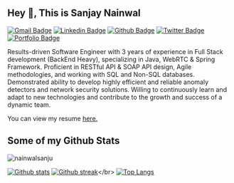 ## Hey 👋, This is Sanjay Nainwal
[![Gmail Badge](https://img.shields.io/badge/-sanjaynainwal129@gmail.com-c14438?style=flat&logo=Gmail&logoColor=white&link=mailto:sanjaynainwal129@gmail.com)](mailto:sanjaynainwal129@gmail.com) 
[![Linkedin Badge](https://img.shields.io/badge/-sanjaynainwal-0072b1?style=flat&logo=Linkedin&logoColor=white&link=https://www.linkedin.com/in/sanjay-nainwal/)](https://www.linkedin.com/in/sanjay-nainwal/) [![Github Badge](https://img.shields.io/badge/-nainwalsanju-grey?style=flat&logo=github&logoColor=white&link=https://github.com/nainwalsanju/)](https://www.github.com/nainwalsanju/) [![Twitter Badge](https://img.shields.io/badge/-NA-00acee?style=flat&logo=twitter&logoColor=white&link=https://twitter.com/NA/)](https://www.twitter.com/NA/) [![Portfolio Badge](https://img.shields.io/badge/portfolio-web-blue?style=flat&link=www.xyz.com/)](www.xyz.com/) 

<p align='left'>Results-driven Software Engineer with 3 years of experience in Full Stack development (BackEnd Heavy), specializing in Java, WebRTC &
Spring Framework. Proficient in RESTful API & SOAP API design, Agile methodologies, and working with SQL and Non-SQL databases.
Demonstrated ability to develop highly efficient and reliable anomaly detectors and network security solutions. Willing to continuously
learn and adapt to new technologies and contribute to the growth and success of a dynamic team.</p><p align='left'> You can view my resume <a href='https://drive.google.com/file/d/1Rm3S-u6_7r4yDQefWNypFrHlhaY6HII9/view?usp=sharing ' target=_blank><u>here</u>.</a></p>

## Some of my Github Stats
<p align=left> <img src=https://komarev.com/ghpvc/?username=nainwalsanju alt=nainwalsanju /> </p>

[![Github stats](https://github-readme-stats.vercel.app/api?username=nainwalsanju&show_icons=true&include_all_commits=true)]([https://github.com/nainwalsanju/github-readme-stats](https://github-readme-stats.vercel.app/api?username=nainwalsanju&show_icons=true&include_all_commits=true))
[![Github streak](https://github-readme-streak-stats.herokuapp.com/?user=nainwalsanju&layout=compact)]([https://github.com/nainwalsanju/github-readme-stats](https://github-readme-streak-stats.herokuapp.com/?user=nainwalsanju&layout=compact))</br>
[![Top Langs](https://github-readme-stats.vercel.app/api/top-langs/?username=nainwalsanju&layout=compact)](https://github-readme-stats.vercel.app/api/top-langs/?username=nainwalsanju&layout=compact)
